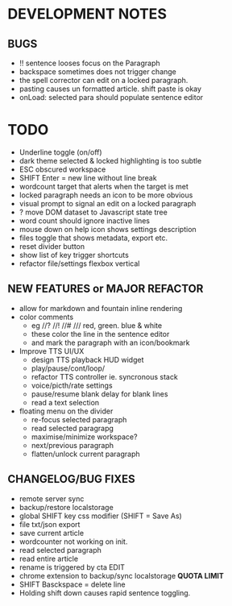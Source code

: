 # DEVELOPMENT NOTES

## BUGS

-   !! sentence looses focus on the Paragraph
-   backspace sometimes does not trigger change
-   the spell corrector can edit on a locked paragraph.
-   pasting causes un formatted article. shift paste is okay
-   onLoad: selected para should populate sentence editor

# TODO

-   Underline toggle (on/off)
-   dark theme selected & locked highlighting is too subtle
-   ESC obscured workspace
-   SHIFT Enter = new line without line break
-   wordcount target that alerts when the target is met
-   locked paragraph needs an icon to be more obvious
-   visual prompt to signal an edit on a locked paragraph
-   ? move DOM dataset to Javascript state tree
-   word count should ignore inactive lines
-   mouse down on help icon shows settings description
-   files toggle that shows metadata, export etc.
-   reset divider button
-   show list of key trigger shortcuts
-   refactor file/settings flexbox vertical

## NEW FEATURES or MAJOR REFACTOR

-   allow for markdown and fountain inline rendering
-   color comments
    -   eg //? //! //# /// red, green. blue & white
    -   these color the line in the sentence editor
    -   and mark the paragraph with an icon/bookmark
-   Improve TTS UI/UX
    -   design TTS playback HUD widget
    -   play/pause/cont/loop/
    -   refactor TTS controller ie. syncronous stack
    -   voice/picth/rate settings
    -   pause/resume blank delay for blank lines
    -   read a text selection
-   floating menu on the divider
    -   re-focus selected paragraph
    -   read selected paragrapg
    -   maximise/minimize workspace?
    -   next/previous paragraph
    -   flatten/unlock current paragraph

## CHANGELOG/BUG FIXES

-   remote server sync
-   backup/restore localstorage
-   global SHIFT key css modifier (SHIFT = Save As)
-   file txt/json export
-   save current article
-   wordcounter not working on init.
-   read selected paragraph
-   read entire article
-   rename is triggered by cta EDIT
-   chrome extension to backup/sync localstorage **QUOTA LIMIT**
-   SHIFT Basckspace = delete line
-   Holding shift down causes rapid sentence toggling.
